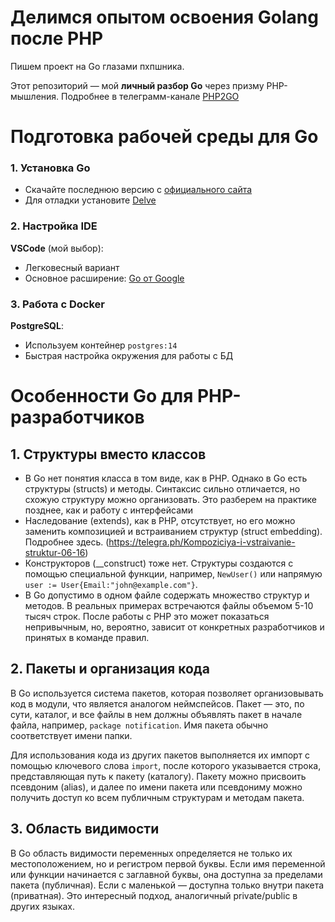 # Делимся опытом освоения Golang после PHP

Пишем проект на Go глазами пхпшника.  

Этот репозиторий — мой **личный разбор Go** через призму PHP-мышления.
Подробнее в телеграмм-канале [PHP2GO](https://t.me/php_to_go)  


# Подготовка рабочей среды для Go

### 1. Установка Go
- Скачайте последнюю версию с [официального сайта](https://golang.org/dl/)
- Для отладки установите [Delve](https://github.com/go-delve/delve)

### 2. Настройка IDE
**VSCode** (мой выбор):
- Легковесный вариант
- Основное расширение: [Go от Google](https://marketplace.visualstudio.com/items?itemName=golang.Go)

### 3. Работа с Docker
**PostgreSQL**:
- Используем контейнер `postgres:14`
- Быстрая настройка окружения для работы с БД

# Особенности Go для PHP-разработчиков

## 1. Структуры вместо классов

- В Go нет понятия класса в том виде, как в PHP. Однако в Go есть структуры (structs) и методы. Синтаксис сильно отличается, но схожую структуру можно организовать. Это разберем на практике позднее, как и работу с интерфейсами
- Наследование (extends), как в PHP, отсутствует, но его можно заменить композицией и встраиванием структур (struct embedding). Подробнее здесь. (https://telegra.ph/Kompoziciya-i-vstraivanie-struktur-06-16)
- Конструкторов (__construct) тоже нет. Структуры создаются с помощью специальной функции, например, `NewUser()` или напрямую `user := User{Email:"john@example.com"}`.
- В Go допустимо в одном файле содержать множество структур и методов. В реальных примерах встречаются файлы объемом 5-10 тысяч строк. После работы с PHP это может показаться непривычным, но, вероятно, зависит от конкретных разработчиков и принятых в команде правил.  

## 2. Пакеты и организация кода
В Go используется система пакетов, которая позволяет организовывать код в модули, что является аналогом неймспейсов. Пакет — это, по сути, каталог, и все файлы в нем должны объявлять пакет в начале файла, например, `package notification`. Имя пакета обычно соответствует имени папки.

Для использования кода из других пакетов выполняется их импорт с помощью ключевого слова `import`, после которого указывается строка, представляющая путь к пакету (каталогу). Пакету можно присвоить псевдоним (alias), и далее по имени пакета или псевдониму можно получить доступ ко всем публичным структурам и методам пакета.

## 3. Область видимости
В Go область видимости переменных определяется не только их местоположением, но и регистром первой буквы. Если имя переменной или функции начинается с заглавной буквы, она доступна за пределами пакета (публичная). Если с маленькой — доступна только внутри пакета (приватная). Это интересный подход, аналогичный private/public в других языках.